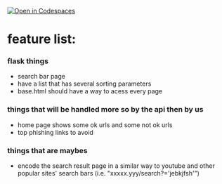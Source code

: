 [![Open in Codespaces](https://classroom.github.com/assets/launch-codespace-f4981d0f882b2a3f0472912d15f9806d57e124e0fc890972558857b51b24a6f9.svg)](https://classroom.github.com/open-in-codespaces?assignment_repo_id=9607020)


# feature list:
### flask things
- search bar page
- have a list that has several sorting parameters
- base.html should have a way to acess every page

### things that will be handled more so by the api then by us

- home page shows some ok urls and some not ok urls
- top phishing links to avoid

### things that are maybes

- encode the search result page in a similar way to youtube and other popular sites' search bars (i.e. "xxxxx.yyy/search?='jebkjfsh'")
